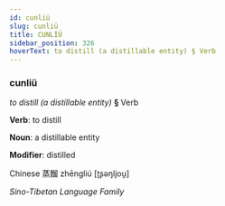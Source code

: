 ```yaml
---
id: cunliü
slug: cunliü
title: CUNLİÜ
sidebar_position: 326
hoverText: to distill (a distillable entity) § Verb
---
```


### cunliü

*to distill (a distillable entity)* **§** Verb

**Verb**: to distill

**Noun**: a distillable entity

**Modifier**: distilled

Chinese 蒸餾 zhēngliú [ʈʂəŋljou̯]

*Sino-Tibetan Language Family*